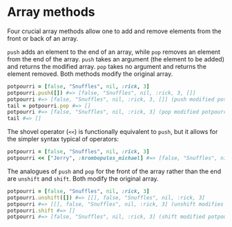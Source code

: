 # Array methods

Four crucial array methods allow one to add and remove elements from the front or back of an array. 

`push` adds an element to the end of an array, while `pop` removes an element from the end of the array. `push` takes an argument (the element to be added) and returns the modified array. `pop` takes no argument and returns the element removed. Both methods modify the original array.

```ruby
potpourri = [false, "Snuffles", nil, :rick, 3]
potpourri.push([]) #=> [false, "Snuffles", nil, :rick, 3, []]
potpourri #=> [false, "Snuffles", nil, :rick, 3, []] (push modified potpourri)
tail = potpourri.pop #=> []
potpourri #=> [false, "Snuffles", nil, :rick, 3] (pop modified potpourri)
tail #=> []
```

The shovel operator (`<<`) is functionally equivalent to `push`, but it allows for the simpler syntax typical of operators:

```ruby
potpourri = [false, "Snuffles", nil, :rick, 3]
potpourri << ["Jerry", :krombopulos_michael] #=> [false, "Snuffles", nil, :rick, 3, ["Jerry", :krombopulos_michael]]
```


The analogues of `push` and `pop` for the front of the array rather than the end are `unshift` and `shift`. Both modify the original array.

```ruby
potpourri = [false, "Snuffles", nil, :rick, 3]
potpourri.unshift([]) #=> [[], false, "Snuffles", nil, :rick, 3]
potpourri #=> [[], false, "Snuffles", nil, :rick, 3] (unshift modifies potpourri)
potpourri.shift #=> []
potpourri #=> [false, "Snuffles", nil, :rick, 3] (shift modified potpourri)
```